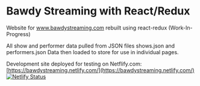 # Bawdy Streaming with React/Redux
Website for www.bawdystreaming.com rebuilt using react-redux (Work-In-Progress)
 
All show and performer data pulled from JSON files shows.json and performers.json
Data then loaded to store for use in individual pages.



Development site deployed for testing on Netflify.com:
[https://bawdystreaming.netlify.com/](https://bawdystreaming.netlify.com/)
[![Netlify Status](https://api.netlify.com/api/v1/badges/c30b7f1f-875b-4409-b6b5-bf435d25e8f5/deploy-status)](https://app.netlify.com/sites/bawdystreaming/deploys)